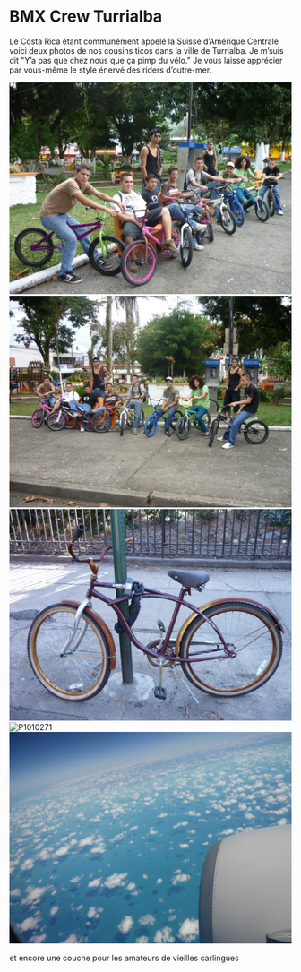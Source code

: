 # BMX Crew Turrialba

Le Costa Rica étant communément appelé la Suisse d’Amérique Centrale voici deux photos de nos cousins ticos dans la ville de Turrialba. Je m’suis dit "Y’a pas que chez nous que ça pimp du vélo." Je vous laisse apprécier par vous-même le style énervé des riders d’outre-mer.

![P1010223](./media/P1010223.jpg)
![P1010224](./media/P1010224.jpg)
![P1000729](./media/P1000729.jpg)
![P1010271](./media/P1010271.jpg)
![P1010490](./media/P1010490.jpg)

et encore une couche pour les amateurs de vieilles carlingues
